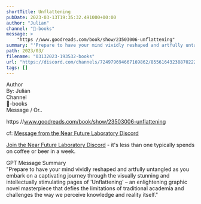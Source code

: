 ```yaml
---
shortTitle: Unflattening
pubDate: 2023-03-13T19:35:32.491000+00:00
author: "Julian"
channel: "📖-books"
message: >
    "https //www.goodreads.com/book/show/23503006-unflattening"
summary: "'Prepare to have your mind vividly reshaped and artfully untangled as you embark on a captivating journey through the visually stunning and intellectually stimulating pages of 'Unflattening' – an enlightening graphic novel masterpiece that defies the limitations of traditional academia and challenges the way we perceive knowledge and reality itself.'"
path: 2023/03/
filename: "03132023-193532-books"
url: "https://discord.com/channels/724979694667169862/855616432388702228/1084922716450214019"
tags: []
---
```

<div class="metadata-title-header pt-3 pb-3 pl-2">Author</div>    
<div class="bg-gray-200 p-4 rounded-md mb-4">   
By: Julian
</div>

<div class="metadata-title-header pt-3 pb-3 pl-2">Channel</div>    
<div class="bg-gray-200 p-4 rounded-md mb-4">   
📖-books</span>
</div>

<div class="metadata-title-header pt-3 pb-3 pl-2">Message / Or..</div>    
<div class="human-content-container">  

https //www.goodreads.com/book/show/23503006-unflattening


<!-- 
https //www.goodreads.com/book/show/23503006-unflattening
 -->
</div>



cf: <a href="">Message from the Near Future Laboratory Discord</a>

<a href="">Join the Near Future Laboratory Discord</a> - it's less than one typically spends on coffee or beer in a week. 



<div class="metadata-title-header pt-3 pb-3 pl-2">GPT Message Summary</div>    
<div class="robot-content-container">
"Prepare to have your mind vividly reshaped and artfully untangled as you embark on a captivating journey through the visually stunning and intellectually stimulating pages of 'Unflattening' – an enlightening graphic novel masterpiece that defies the limitations of traditional academia and challenges the way we perceive knowledge and reality itself."
</div>
</div>